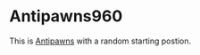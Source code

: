# Antipawns960

This is [Antipawns](https://liantichess.herokuapp.com/variants/antipawns) with a random starting postion.